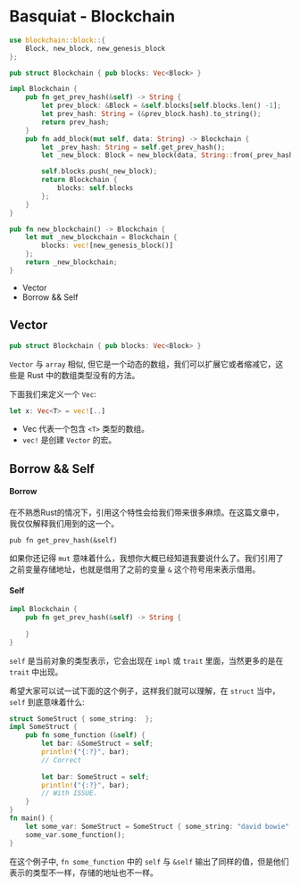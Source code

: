 # Basquiat - Blockchain

```rust
use blockchain::block::{
    Block, new_block, new_genesis_block
}; 

pub struct Blockchain { pub blocks: Vec<Block> } 

impl Blockchain {
    pub fn get_prev_hash(&self) -> String {
        let prev_block: &Block = &self.blocks[self.blocks.len() -1];
        let prev_hash: String = (&prev_block.hash).to_string();
        return prev_hash;
    }
    pub fn add_block(mut self, data: String) -> Blockchain {
        let _prev_hash: String = self.get_prev_hash();
        let _new_block: Block = new_block(data, String::from(_prev_hash));

        self.blocks.push(_new_block);
        return Blockchain {
            blocks: self.blocks
        };
    }
}

pub fn new_blockchain() -> Blockchain {
    let mut _new_blockchain = Blockchain {
        blocks: vec![new_genesis_block()]
    };
    return _new_blockchain;
}
```

+ Vector
+ Borrow && Self

## Vector 

```rust
pub struct Blockchain { pub blocks: Vec<Block> }
```

`Vector` 与 `array` 相似, 但它是一个动态的数组，我们可以扩展它或者缩减它，这些是 Rust 中的数组类型没有的方法。

下面我们来定义一个 `Vec`:

```rust
let x: Vec<T> = vec![..]
```
+ Vec<T> 代表一个包含 `<T>` 类型的数组。
+ `vec!` 是创建 `Vector` 的宏。

## Borrow && Self

#### Borrow

在不熟悉Rust的情况下，引用这个特性会给我们带来很多麻烦。在这篇文章中，我仅仅解释我们用到的这一个。

```
pub fn get_prev_hash(&self)
```

如果你还记得 `mut` 意味着什么，我想你大概已经知道我要说什么了。我们引用了之前变量存储地址，也就是借用了之前的变量 `&` 这个符号用来表示借用。

#### Self

```rust
impl Blockchain {
    pub fn get_prev_hash(&self) -> String { 
    
    }
}
```

`self` 是当前对象的类型表示，它会出现在 `impl` 或 `trait` 里面，当然更多的是在 `trait` 中出现。

希望大家可以试一试下面的这个例子，这样我们就可以理解，在 `struct` 当中，`self` 到底意味着什么:

```rust
struct SomeStruct { some_string:  };
impl SomeStruct {
    pub fn some_function (&self) {
        let bar: &SomeStruct = self;
        println!("{:?}", bar);
        // Correct
        
        let bar: SomeStruct = self;
        println!("{:?}", bar);
        // With ISSUE.
    }
}
fn main() {
    let some_var: SomeStruct = SomeStruct { some_string: "david bowie".to_string() }.
    some_var.some_function();
}
```

在这个例子中, `fn some_function` 中的 `self` 与 `&self` 输出了同样的值，但是他们表示的类型不一样，存储的地址也不一样。
